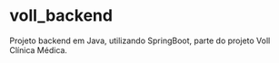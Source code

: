 # voll_backend
Projeto backend em Java, utilizando SpringBoot, parte do projeto Voll Clínica Médica.
